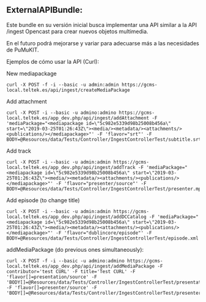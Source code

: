 ExternalAPIBundle:
---------------------

Este bundle en su versión inicial busca implementar una API similar a la API /ingest Opencast para crear nuevos objetos multimedia.

En el futuro podrá mejorarse y variar para adecuarse más a las necesidades de PuMuKIT.

Ejemplos de cómo usar la API (Curl):

New mediapackage
```
curl -X POST -f -i --basic -u admin:admin https://gcms-local.teltek.es/api/ingest/createMediaPackage
```

Add attachment
```
curl -X POST -i --basic -u admino:admino https://gcms-local.teltek.es/app_dev.php/api/ingest/addAttachment -F 'mediaPackage="<mediapackage id=\"5c982e5339d98b25008b456a\" start=\"2019-03-25T01:26:43Z\"><media/><metadata/><attachments/><publications/></mediapackage>"' -F 'flavor="srt"' -F BODY=@Resources/data/Tests/Controller/IngestControllerTest/subtitle.srt
```

Add track
```
curl -X POST -i --basic -u admin:admin https://gcms-local.teltek.es/app_dev.php/api/ingest/addTrack -F 'mediaPackage="<mediapackage id=\"5c982e5339d98b25008b456a\" start=\"2019-03-25T01:26:43Z\"><media/><metadata/><attachments/><publications/></mediapackage>"' -F 'flavor="presenter/source"' -F BODY=@Resources/data/Tests/Controller/IngestControllerTest/presenter.mp4
```

Add episode (to change title)
```
curl -X POST -i --basic -u admin:admin https://gcms-local.teltek.es/app_dev.php/api/ingest/addDCCatalog -F 'mediaPackage="<mediapackage id=\"5c982e5339d98b25008b456a\" start=\"2019-03-25T01:26:43Z\"><media/><metadata/><attachments/><publications/></mediapackage>"' -F 'flavor="dublincore/episode"' -F BODY=@Resources/data/Tests/Controller/IngestControllerTest/episode.xml 
```

addMediaPackage (do previous ones simultaneously):
```
curl -X POST -f -i --basic -u admino:admino https://gcms-local.teltek.es/app_dev.php/api/ingest/addMediaPackage -F contributor='test CURL' -F title='Test CURL' -F 'flavor[]=presentation/source' -F 'BODY[]=@Resources/data/Tests/Controller/IngestControllerTest/presentation.mp4' -F 'flavor[]=presenter/source' -F 'BODY[]=@Resources/data/Tests/Controller/IngestControllerTest/presenter.mp4'
```
